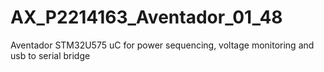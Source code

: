 # AX_P2214163_Aventador_01_48
Aventador STM32U575 uC for power sequencing, voltage monitoring and usb to serial bridge
